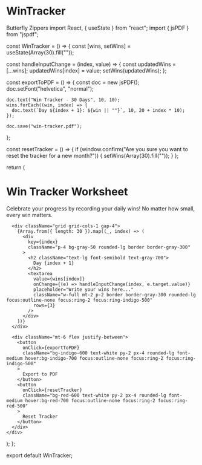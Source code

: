 # WinTracker
Butterfly Zippers
import React, { useState } from "react";
import { jsPDF } from "jspdf";

const WinTracker = () => {
  const [wins, setWins] = useState(Array(30).fill(""));

  const handleInputChange = (index, value) => {
    const updatedWins = [...wins];
    updatedWins[index] = value;
    setWins(updatedWins);
  };

  const exportToPDF = () => {
    const doc = new jsPDF();
    doc.setFont("helvetica", "normal");

    doc.text("Win Tracker - 30 Days", 10, 10);
    wins.forEach((win, index) => {
      doc.text(`Day ${index + 1}: ${win || ""}`, 10, 20 + index * 10);
    });

    doc.save("win-tracker.pdf");
  };

  const resetTracker = () => {
    if (window.confirm("Are you sure you want to reset the tracker for a new month?")) {
      setWins(Array(30).fill(""));
    }
  };

  return (
    <div className="p-6 max-w-xl mx-auto bg-white rounded-2xl shadow-lg border border-gray-200">
      <h1 className="text-2xl font-bold text-center text-gray-800 mb-4">
        Win Tracker Worksheet
      </h1>
      <p className="text-gray-600 text-center mb-6">
        Celebrate your progress by recording your daily wins! No matter how small, every win matters.
      </p>

      <div className="grid grid-cols-1 gap-4">
        {Array.from({ length: 30 }).map((_, index) => (
          <div
            key={index}
            className="p-4 bg-gray-50 rounded-lg border border-gray-300"
          >
            <h2 className="text-lg font-semibold text-gray-700">
              Day {index + 1}
            </h2>
            <textarea
              value={wins[index]}
              onChange={(e) => handleInputChange(index, e.target.value)}
              placeholder="Write your wins here..."
              className="w-full mt-2 p-2 border border-gray-300 rounded-lg focus:outline-none focus:ring-2 focus:ring-indigo-500"
              rows={3}
            />
          </div>
        ))}
      </div>

      <div className="mt-6 flex justify-between">
        <button
          onClick={exportToPDF}
          className="bg-indigo-600 text-white py-2 px-4 rounded-lg font-medium hover:bg-indigo-700 focus:outline-none focus:ring-2 focus:ring-indigo-500"
        >
          Export to PDF
        </button>
        <button
          onClick={resetTracker}
          className="bg-red-600 text-white py-2 px-4 rounded-lg font-medium hover:bg-red-700 focus:outline-none focus:ring-2 focus:ring-red-500"
        >
          Reset Tracker
        </button>
      </div>
    </div>
  );
};

export default WinTracker;
